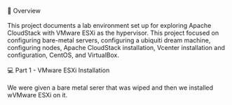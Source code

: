 🧭 Overview
<br>
<br>
This project documents a lab environment set up for exploring Apache CloudStack with VMware ESXi as the hypervisor. This project focused on configuring bare-metal servers, configuring a ubiquiti dream machine, configuring nodes, Apache CloudStack installation, Vcenter installation and configuration, CentOS, and VirtualBox.
<br>
<br>
💻 Part 1 - VMware ESXi Installation
<br>
<br>
We were given a bare metal serer that was wiped and then we installed wVMware ESXi on it. 
